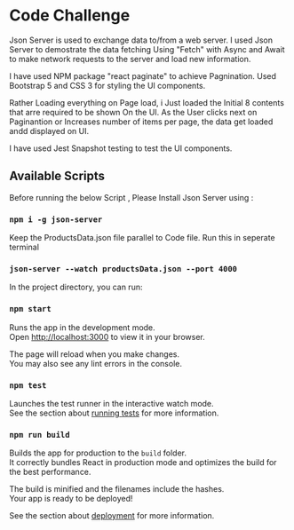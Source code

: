 # Code Challenge
Json Server is used to exchange data to/from a web server. I used Json Server to demostrate the data fetching Using "Fetch" with Async and Await to make network requests to the server and load new information.

I have used NPM package "react paginate" to achieve Pagnination. Used Bootstrap 5 and CSS 3 for styling the UI components. 

Rather Loading everything on Page load, i Just loaded the Initial 8 contents that arre required to be shown On the UI. As the User clicks next on Paginantion or Increases number of items per page, the data get loaded andd displayed on UI.

I have used Jest Snapshot testing to test the UI components.

## Available Scripts
Before running the below Script , 
Please Install Json Server using : 
### `npm i -g json-server`

Keep the ProductsData.json file parallel to Code file. 
Run this in seperate terminal
### `json-server --watch productsData.json --port 4000`

In the project directory, you can run:

### `npm start`

Runs the app in the development mode.\
Open [http://localhost:3000](http://localhost:3000) to view it in your browser.

The page will reload when you make changes.\
You may also see any lint errors in the console.

### `npm test`

Launches the test runner in the interactive watch mode.\
See the section about [running tests](https://facebook.github.io/create-react-app/docs/running-tests) for more information.

### `npm run build`

Builds the app for production to the `build` folder.\
It correctly bundles React in production mode and optimizes the build for the best performance.

The build is minified and the filenames include the hashes.\
Your app is ready to be deployed!

See the section about [deployment](https://facebook.github.io/create-react-app/docs/deployment) for more information.


